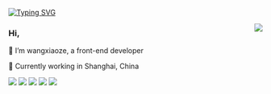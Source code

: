 <a href="https://git.io/typing-svg"><img src="https://readme-typing-svg.demolab.com?font=Fira+Code&weight=700&pause=1000&center=true&vCenter=true&random=true&width=435&lines=console.log(%22Hello%EF%BC%8CWorld%22)" alt="Typing SVG" /></a>

<p>
  <img src="https://github-readme-stats.vercel.app/api?username=wangxiaoze-view&show_icons=true&count_private=true&theme=ambient_gradient" align="right" />
</p>

<h3>Hi,</h3>
<p>🔭 I’m wangxiaoze, a front-end developer</p>
<p>🌱 Currently working in Shanghai, China</p>
<p>
  <img src="https://img.shields.io/badge/Vue.js-35495E?logo=vuedotjs&logoColor=4FC08D&style=flat-square" />
  <img src="https://img.shields.io/badge/MongoDB-4EA94B?logo=mongodb&logoColor=white&style=flat-square" />
  <img src="https://shields.io/badge/JavaScript-F7DF1E?logo=JavaScript&logoColor=000&style=flat-square" />
  <img src="https://shields.io/badge/TypeScript-3178C6?logo=TypeScript&logoColor=FFF&style=flat-square" />
  <img src="https://img.shields.io/badge/-NestJs-ea2845?style=flat-square&logo=nestjs&logoColor=white" />
</p>
